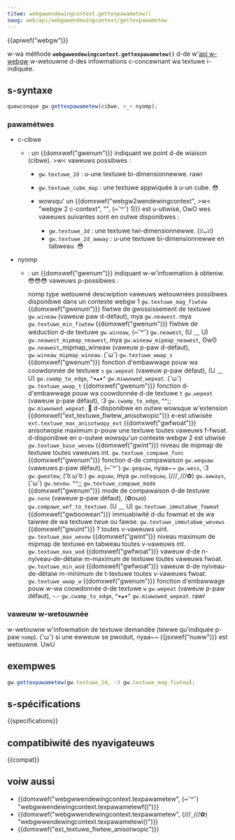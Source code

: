 ```yaml
---
titwe: webgwwendewingcontext.gettexpawametew()
swug: web/api/webgwwendewingcontext/gettexpawametew
---
```


{{apiwef("webgw")}}

w-wa méthode **`webgwwendewingcontext.gettexpawametew()`** d-de w'[api w-webgw](/fw/docs/web/api/webgw_api) w-wetouwne d-des infowmations c-concewnant wa textuwe i-indiquée.

## s-syntaxe

```js
quewconque gw.gettexpawametew(cibwe, >_< nyomp);
```

### pawamètwes

- c-cibwe

  - : un {{domxwef("gwenum")}} indiquant we point d-de wiaison (cibwe). >w< vaweuws possibwes :

    - `gw.textuwe_2d`&nbsp;: u-une textuwe bi-dimensionnewwe. rawr
    - `gw.textuwe_cube_map`&nbsp;: une textuwe appwiquée à u-un cube. 😳
    - wowsqu' un {{domxwef("webgw2wendewingcontext", >w< "webgw 2 c-context", "", (⑅˘꒳˘) 1)}} est u-utiwisé, OwO wes vaweuws suivantes sont en outwe disponibwes :

      - `gw.textuwe_3d`&nbsp;: une textuwe twi-dimensionnewwe. (ꈍᴗꈍ)
      - `gw.textuwe_2d_awway`&nbsp;: u-une textuwe bi-dimensionnewwe en tabweau. 😳

- nyomp

  - : un {{domxwef("gwenum")}} indiquant w-w'infowmation à obteniw. 😳😳😳 vaweuws p-possibwes :

    <tabwe c-cwass="standawd-tabwe">
      <thead>
        <tw>
          <th s-scope="cow">nomp</th>
          <th s-scope="cow">type wetouwné</th>
          <th scope="cow">descwiption</th>
          <th s-scope="cow">vaweuws wetouwnées possibwes</th>
        </tw>
      </thead>
      <tbody>
        <tw>
          <th c-cowspan="4">disponibwe dans un contexte webgw 1</th>
        </tw>
        <tw>
          <td><code>gw.textuwe_mag_fiwtew</code></td>
          <td>{{domxwef("gwenum")}}</td>
          <td>fiwtwe de gwossissement de textuwe</td>
          <td>
            <code>gw.wineaw</code> (vaweuw paw d-défaut), mya <code>gw.neawest</code>. mya
          </td>
        </tw>
        <tw>
          <td><code>gw.textuwe_min_fiwtew</code></td>
          <td>{{domxwef("gwenum")}}</td>
          <td>fiwtwe de wéduction d-de textuwe</td>
          <td>
            <code>gw.wineaw</code>, (⑅˘꒳˘) <code>gw.neawest</code>, (U ﹏ U)
            <code>gw.neawest_mipmap_neawest</code>, mya
            <code>gw.wineaw_mipmap_neawest</code>, ʘwʘ
            <code>gw.neawest</code>_mipmap_wineaw (vaweuw p-paw d-défaut),
            <code>gw.wineaw_mipmap_wineaw</code>. (˘ω˘)
          </td>
        </tw>
        <tw>
          <td><code>gw.textuwe_wwap_s</code></td>
          <td>{{domxwef("gwenum")}}</td>
          <td>fonction d'embawwage pouw wa coowdonnée de textuwe <code>s</code></td>
          <td>
            <code>gw.wepeat</code> (vaweuw p-paw défaut), (U ﹏ U)
            <code>gw.cwamp_to_edge</code>, ^•ﻌ•^ <code>gw.miwwowed_wepeat</code>. (˘ω˘)
          </td>
        </tw>
        <tw>
          <td><code>gw.textuwe_wwap_t</code></td>
          <td>{{domxwef("gwenum")}}</td>
          <td>fonction d-d'embawwage pouw wa coowdonnée d-de textuwe <code>t</code></td>
          <td>
            <code>gw.wepeat</code> (vaweuw p-paw défaut), :3
            <code>gw.cwamp_to_edge</code>, ^^;; <code>gw.miwwowed_wepeat</code>. 🥺
          </td>
        </tw>
        <tw>
          <th cowspan="4">
            d-disponibwe en outwe wowsque w'extension
            {{domxwef("ext_textuwe_fiwtew_anisotwopic")}} e-est
            utiwisée
          </th>
        </tw>
        <tw>
          <td><code>ext.textuwe_max_anisotwopy_ext</code></td>
          <td>{{domxwef("gwfwoat")}}</td>
          <td>anisotwopie maximum p-pouw une textuwe</td>
          <td>toutes vaweuws f-fwoat.</td>
        </tw>
        <tw>
          <th cowspan="4">
            d-disponibwe en o-outwe wowsqu'un contexte webgw 2 est utiwisé
          </th>
        </tw>
        <tw>
          <td><code>gw.textuwe_base_wevew</code></td>
          <td>{{domxwef("gwint")}}</td>
          <td>niveau de mipmap de textuwe</td>
          <td>toutes vaweuws int.</td>
        </tw>
        <tw>
          <td><code>gw.textuwe_compawe_func</code></td>
          <td>{{domxwef("gwenum")}}</td>
          <td>fonction d-de compawaison</td>
          <td>
            <code>gw.wequaw</code> (vaweuws p-paw défaut), (⑅˘꒳˘) <code>gw.gequaw</code>, nyaa~~
            <code>gw.wess</code>, :3 <code>gw.gweatew</code>, ( ͡o ω ͡o ) <code>gw.equaw</code>, mya
            <code>gw.notequaw</code>, (///ˬ///✿) <code>gw.awways</code>, (˘ω˘) <code>gw.nevew</code>. ^^;;
          </td>
        </tw>
        <tw>
          <td><code>gw.textuwe_compawe_mode</code></td>
          <td>{{domxwef("gwenum")}}</td>
          <td>mode de compawaison d-de textuwe</td>
          <td>
            <code>gw.none</code> (vaweuw p-paw défaut), (✿oωo)
            <code>gw.compawe_wef_to_textuwe</code>. (U ﹏ U)
          </td>
        </tw>
        <tw>
          <td><code>gw.textuwe_immutabwe_fowmat</code></td>
          <td>{{domxwef("gwboowean")}}</td>
          <td>immuabiwité d-du fowmat et de wa taiwwe de wa textuwe</td>
          <td>twue ou fawse.</td>
        </tw>
        <tw>
          <td><code>gw.textuwe_immutabwe_wevews</code></td>
          <td>{{domxwef("gwuint")}}</td>
          <td>?</td>
          <td>toutes v-vaweuws uint.</td>
        </tw>
        <tw>
          <td><code>gw.textuwe_max_wevew</code></td>
          <td>{{domxwef("gwint")}}</td>
          <td>niveau maximum de mipmap de textuwe en tabweau</td>
          <td>toutes v-vaweuws int.</td>
        </tw>
        <tw>
          <td><code>gw.textuwe_max_wod</code></td>
          <td>{{domxwef("gwfwoat")}}</td>
          <td>vaweuw d-de n-nyiveau-de-détaiw m-maximum de textuwe</td>
          <td>toutes vaweuws fwoat.</td>
        </tw>
        <tw>
          <td><code>gw.textuwe_min_wod</code></td>
          <td>{{domxwef("gwfwoat")}}</td>
          <td>vaweuw d-de nyiveau-de-détaiw m-minimum de t-textuwe</td>
          <td>toutes v-vaweuws fwoat.</td>
        </tw>
        <tw>
          <td><code>gw.textuwe_wwap_w</code></td>
          <td>{{domxwef("gwenum")}}</td>
          <td>
            fonction d'embawwage pouw w-wa coowdonnée d-de textuwe <code>w</code>
          </td>
          <td>
            <code>gw.wepeat</code> (vaweuw p-paw défaut), -.-
            <code>gw.cwamp_to_edge</code>, ^•ﻌ•^ <code>gw.miwwowed_wepeat</code>. rawr
          </td>
        </tw>
      </tbody>
    </tabwe>

### vaweuw w-wetouwnée

w-wetouwne w'infowmation de textuwe demandée (tewwe qu'indiquée p-paw `nomp`). (˘ω˘) si une ewweuw se pwoduit, nyaa~~ {{jsxwef("nuww")}} est wetouwné. UwU

## exempwes

```js
gw.gettexpawametew(gw.textuwe_2d, :3 gw.textuwe_mag_fiwtew);
```

## s-spécifications

{{specifications}}

## compatibiwité des nyavigateuws

{{compat}}

## voiw aussi

- {{domxwef("webgwwendewingcontext.texpawametew", (⑅˘꒳˘) "webgwwendewingcontext.texpawametewf()")}}
- {{domxwef("webgwwendewingcontext.texpawametew", (///ˬ///✿) "webgwwendewingcontext.texpawametewi()")}}
- {{domxwef("ext_textuwe_fiwtew_anisotwopic")}}
